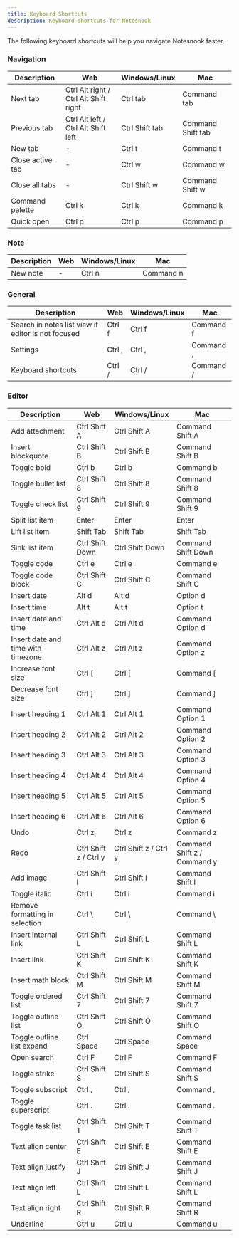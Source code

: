 ```yaml
---
title: Keyboard Shortcuts
description: Keyboard shortcuts for Notesnook
---
```


The following keyboard shortcuts will help you navigate Notesnook faster.

### Navigation

| Description | Web | Windows/Linux | Mac |
| --- | --- | --- | --- |
| Next tab | Ctrl Alt right / Ctrl Alt Shift right | Ctrl tab | Command tab |
| Previous tab | Ctrl Alt left / Ctrl Alt Shift left | Ctrl Shift tab | Command Shift tab |
| New tab | - | Ctrl t | Command t |
| Close active tab | - | Ctrl w | Command w |
| Close all tabs | - | Ctrl Shift w | Command Shift w |
| Command palette | Ctrl k | Ctrl k | Command k |
| Quick open | Ctrl p | Ctrl p | Command p |

### Note

| Description | Web | Windows/Linux | Mac |
| --- | --- | --- | --- |
| New note | - | Ctrl n | Command n |

### General

| Description | Web | Windows/Linux | Mac |
| --- | --- | --- | --- |
| Search in notes list view if editor is not focused | Ctrl f | Ctrl f | Command f |
| Settings | Ctrl , | Ctrl , | Command , |
| Keyboard shortcuts | Ctrl / | Ctrl / | Command / |

### Editor

| Description | Web | Windows/Linux | Mac |
| --- | --- | --- | --- |
| Add attachment | Ctrl Shift A | Ctrl Shift A | Command Shift A |
| Insert blockquote | Ctrl Shift B | Ctrl Shift B | Command Shift B |
| Toggle bold | Ctrl b | Ctrl b | Command b |
| Toggle bullet list | Ctrl Shift 8 | Ctrl Shift 8 | Command Shift 8 |
| Toggle check list | Ctrl Shift 9 | Ctrl Shift 9 | Command Shift 9 |
| Split list item | Enter | Enter | Enter |
| Lift list item | Shift Tab | Shift Tab | Shift Tab |
| Sink list item | Ctrl Shift Down | Ctrl Shift Down | Command Shift Down |
| Toggle code | Ctrl e | Ctrl e | Command e |
| Toggle code block | Ctrl Shift C | Ctrl Shift C | Command Shift C |
| Insert date | Alt d | Alt d | Option d |
| Insert time | Alt t | Alt t | Option t |
| Insert date and time | Ctrl Alt d | Ctrl Alt d | Command Option d |
| Insert date and time with timezone | Ctrl Alt z | Ctrl Alt z | Command Option z |
| Increase font size | Ctrl [ | Ctrl [ | Command [ |
| Decrease font size | Ctrl ] | Ctrl ] | Command ] |
| Insert heading 1 | Ctrl Alt 1 | Ctrl Alt 1 | Command Option 1 |
| Insert heading 2 | Ctrl Alt 2 | Ctrl Alt 2 | Command Option 2 |
| Insert heading 3 | Ctrl Alt 3 | Ctrl Alt 3 | Command Option 3 |
| Insert heading 4 | Ctrl Alt 4 | Ctrl Alt 4 | Command Option 4 |
| Insert heading 5 | Ctrl Alt 5 | Ctrl Alt 5 | Command Option 5 |
| Insert heading 6 | Ctrl Alt 6 | Ctrl Alt 6 | Command Option 6 |
| Undo | Ctrl z | Ctrl z | Command z |
| Redo | Ctrl Shift z / Ctrl y | Ctrl Shift z / Ctrl y | Command Shift z / Command y |
| Add image | Ctrl Shift I | Ctrl Shift I | Command Shift I |
| Toggle italic | Ctrl i | Ctrl i | Command i |
| Remove formatting in selection | Ctrl \ | Ctrl \ | Command \ |
| Insert internal link | Ctrl Shift L | Ctrl Shift L | Command Shift L |
| Insert link | Ctrl Shift K | Ctrl Shift K | Command Shift K |
| Insert math block | Ctrl Shift M | Ctrl Shift M | Command Shift M |
| Toggle ordered list | Ctrl Shift 7 | Ctrl Shift 7 | Command Shift 7 |
| Toggle outline list | Ctrl Shift O | Ctrl Shift O | Command Shift O |
| Toggle outline list expand | Ctrl Space | Ctrl Space | Command Space |
| Open search | Ctrl F | Ctrl F | Command F |
| Toggle strike | Ctrl Shift S | Ctrl Shift S | Command Shift S |
| Toggle subscript | Ctrl , | Ctrl , | Command , |
| Toggle superscript | Ctrl . | Ctrl . | Command . |
| Toggle task list | Ctrl Shift T | Ctrl Shift T | Command Shift T |
| Text align center | Ctrl Shift E | Ctrl Shift E | Command Shift E |
| Text align justify | Ctrl Shift J | Ctrl Shift J | Command Shift J |
| Text align left | Ctrl Shift L | Ctrl Shift L | Command Shift L |
| Text align right | Ctrl Shift R | Ctrl Shift R | Command Shift R |
| Underline | Ctrl u | Ctrl u | Command u |